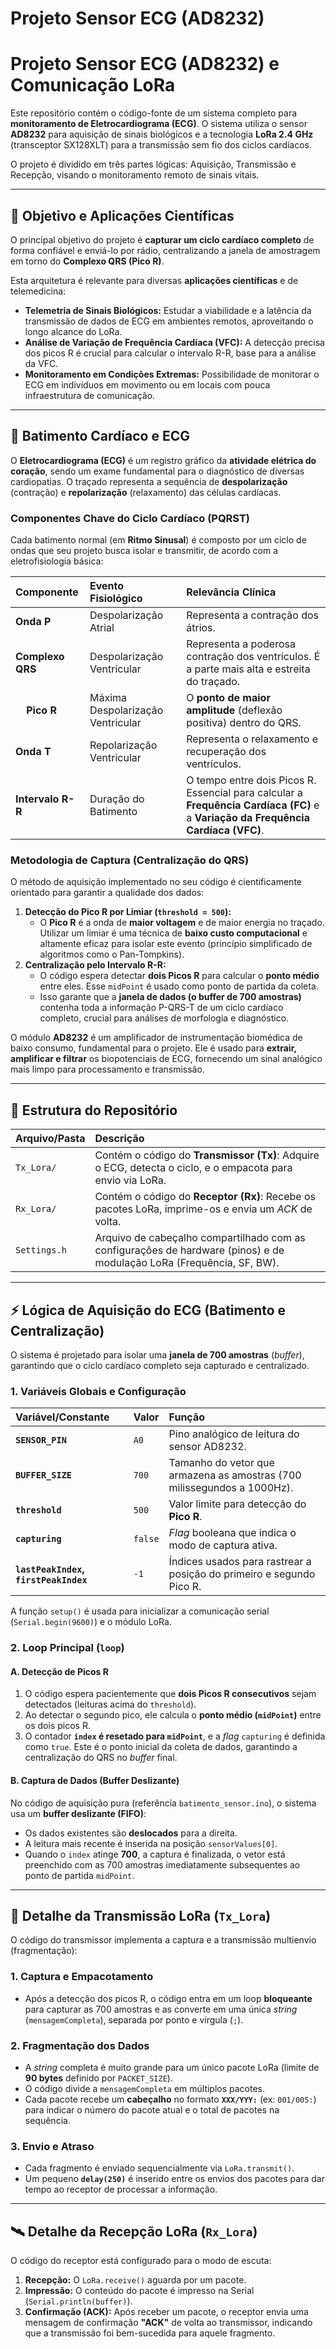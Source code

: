 # Projeto Sensor ECG (AD8232)
# Projeto Sensor ECG (AD8232) e Comunicação LoRa

Este repositório contém o código-fonte de um sistema completo para **monitoramento de Eletrocardiograma (ECG)**. O sistema utiliza o sensor **AD8232** para aquisição de sinais biológicos e a tecnologia **LoRa 2.4 GHz** (transceptor SX128XLT) para a transmissão sem fio dos ciclos cardíacos.

O projeto é dividido em três partes lógicas: Aquisição, Transmissão e Recepção, visando o monitoramento remoto de sinais vitais.

---

## 🎯 Objetivo e Aplicações Científicas

O principal objetivo do projeto é **capturar um ciclo cardíaco completo** de forma confiável e enviá-lo por rádio, centralizando a janela de amostragem em torno do **Complexo QRS (Pico R)**.

Esta arquitetura é relevante para diversas **aplicações científicas** e de telemedicina:

* **Telemetria de Sinais Biológicos:** Estudar a viabilidade e a latência da transmissão de dados de ECG em ambientes remotos, aproveitando o longo alcance do LoRa.
* **Análise de Variação de Frequência Cardíaca (VFC):** A detecção precisa dos picos R é crucial para calcular o intervalo R-R, base para a análise da VFC.
* **Monitoramento em Condições Extremas:** Possibilidade de monitorar o ECG em indivíduos em movimento ou em locais com pouca infraestrutura de comunicação.

---

## 🔬 Batimento Cardíaco e ECG

O **Eletrocardiograma (ECG)** é um registro gráfico da **atividade elétrica do coração**, sendo um exame fundamental para o diagnóstico de diversas cardiopatias. O traçado representa a sequência de **despolarização** (contração) e **repolarização** (relaxamento) das células cardíacas.

### Componentes Chave do Ciclo Cardíaco (PQRST)

Cada batimento normal (em **Ritmo Sinusal**) é composto por um ciclo de ondas que seu projeto busca isolar e transmitir, de acordo com a eletrofisiologia básica:

| Componente | Evento Fisiológico | Relevância Clínica |
| :--- | :--- | :--- |
| **Onda P** | Despolarização Atrial | Representa a contração dos átrios. |
| **Complexo QRS** | Despolarização Ventricular | Representa a poderosa contração dos ventrículos. É a parte mais alta e estreita do traçado. |
| &nbsp;&nbsp;&nbsp;&nbsp;**Pico R** | Máxima Despolarização Ventricular | O **ponto de maior amplitude** (deflexão positiva) dentro do QRS. |
| **Onda T** | Repolarização Ventricular | Representa o relaxamento e recuperação dos ventrículos. |
| **Intervalo R-R** | Duração do Batimento | O tempo entre dois Picos R. Essencial para calcular a **Frequência Cardíaca (FC)** e a **Variação da Frequência Cardíaca (VFC)**. |

### Metodologia de Captura (Centralização do QRS)

O método de aquisição implementado no seu código é cientificamente orientado para garantir a qualidade dos dados:

1.  **Detecção do Pico R por Limiar (`threshold = 500`):**
    * O **Pico R** é a onda de **maior voltagem** e de maior energia no traçado. Utilizar um limiar é uma técnica de **baixo custo computacional** e altamente eficaz para isolar este evento (princípio simplificado de algoritmos como o Pan-Tompkins).
2.  **Centralização pelo Intervalo R-R:**
    * O código espera detectar **dois Picos R** para calcular o **ponto médio** entre eles. Esse `midPoint` é usado como ponto de partida da coleta.
    * Isso garante que a **janela de dados (o buffer de 700 amostras)** contenha toda a informação P-QRS-T de um ciclo cardíaco completo, crucial para análises de morfologia e diagnóstico.

O módulo **AD8232** é um amplificador de instrumentação biomédica de baixo consumo, fundamental para o projeto. Ele é usado para **extrair, amplificar e filtrar** os biopotenciais de ECG, fornecendo um sinal analógico mais limpo para processamento e transmissão.

---

## 📂 Estrutura do Repositório

| Arquivo/Pasta | Descrição |
| :--- | :--- |
| `Tx_Lora/` | Contém o código do **Transmissor (Tx)**: Adquire o ECG, detecta o ciclo, e o empacota para envio via LoRa. |
| `Rx_Lora/` | Contém o código do **Receptor (Rx)**: Recebe os pacotes LoRa, imprime-os e envia um *ACK* de volta. |
| `Settings.h` | Arquivo de cabeçalho compartilhado com as configurações de hardware (pinos) e de modulação LoRa (Frequência, SF, BW). |

---

## ⚡ Lógica de Aquisição do ECG (Batimento e Centralização)

O sistema é projetado para isolar uma **janela de 700 amostras** (*buffer*), garantindo que o ciclo cardíaco completo seja capturado e centralizado.

### 1. Variáveis Globais e Configuração

| Variável/Constante | Valor | Função |
| :--- | :--- | :--- |
| **`SENSOR_PIN`** | `A0` | Pino analógico de leitura do sensor AD8232. |
| **`BUFFER_SIZE`** | `700` | Tamanho do vetor que armazena as amostras (700 milissegundos a 1000Hz). |
| **`threshold`** | `500` | Valor limite para detecção do **Pico R**. |
| **`capturing`** | `false` | *Flag* booleana que indica o modo de captura ativa. |
| **`lastPeakIndex`, `firstPeakIndex`** | `-1` | Índices usados para rastrear a posição do primeiro e segundo Pico R. |

A função `setup()` é usada para inicializar a comunicação serial (`Serial.begin(9600)`) e o módulo LoRa.

### 2. Loop Principal (`loop`)

#### A. Detecção de Picos R

1.  O código espera pacientemente que **dois Picos R consecutivos** sejam detectados (leituras acima do `threshold`).
2.  Ao detectar o segundo pico, ele calcula o **ponto médio (`midPoint`)** entre os dois picos R.
3.  O contador **`index` é resetado para `midPoint`**, e a *flag* `capturing` é definida como `true`. Este é o ponto inicial da coleta de dados, garantindo a centralização do QRS no *buffer* final.

#### B. Captura de Dados (Buffer Deslizante)

No código de aquisição pura (referência `batimento_sensor.ino`), o sistema usa um **buffer deslizante (FIFO)**:

* Os dados existentes são **deslocados** para a direita.
* A leitura mais recente é inserida na posição `sensorValues[0]`.
* Quando o `index` atinge **700**, a captura é finalizada, o vetor está preenchido com as 700 amostras imediatamente subsequentes ao ponto de partida `midPoint`.

---

## 📡 Detalhe da Transmissão LoRa (`Tx_Lora`)

O código do transmissor implementa a captura e a transmissão multienvio (fragmentação):

### 1. Captura e Empacotamento

* Após a detecção dos picos R, o código entra em um loop **bloqueante** para capturar as 700 amostras e as converte em uma única *string* (`mensagemCompleta`), separada por ponto e vírgula (`;`).

### 2. Fragmentação dos Dados

* A *string* completa é muito grande para um único pacote LoRa (limite de **90 bytes** definido por `PACKET_SIZE`).
* O código divide a `mensagemCompleta` em múltiplos pacotes.
* Cada pacote recebe um **cabeçalho** no formato **`XXX/YYY:`** (ex: `001/005:`) para indicar o número do pacote atual e o total de pacotes na sequência.

### 3. Envio e Atraso

* Cada fragmento é enviado sequencialmente via `LoRa.transmit()`.
* Um pequeno **`delay(250)`** é inserido entre os envios dos pacotes para dar tempo ao receptor de processar a informação.

---

## 🛰️ Detalhe da Recepção LoRa (`Rx_Lora`)

O código do receptor está configurado para o modo de escuta:

1.  **Recepção:** O `LoRa.receive()` aguarda por um pacote.
2.  **Impressão:** O conteúdo do pacote é impresso na Serial (`Serial.println(buffer)`).
3.  **Confirmação (ACK):** Após receber um pacote, o receptor envia uma mensagem de confirmação **"ACK"** de volta ao transmissor, indicando que a transmissão foi bem-sucedida para aquele fragmento.
